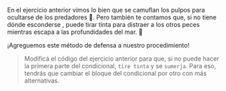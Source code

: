 <gs-attire attire-url="https://raw.githubusercontent.com/MumukiProject/mumuki-guia-gobstones-practica-funciones-kids/master/assets/attires/config_1551988215749.json"></gs-attire>
 
<gs-toolbox toolbox-url="https://raw.githubusercontent.com/MumukiProject/mumuki-guia-gobstones-practica-funciones-kids/master/assets/toolbox_1551985446801.xml"></gs-toolbox>

En el ejercicio anterior vimos lo bien que se camuflan los pulpos para ocultarse de los predadores :see_no_evil:. Pero también te contamos que, si no tiene dónde esconderse , puede tirar tinta para distraer a los otros peces mientras escapa a las profundidades del mar. :runner:

¡Agreguemos este método de defensa a nuestro procedimiento!

> Modificá el código del ejercicio anterior para que, si no puede hacer la primera parte del condicional, `tire tinta` y se `sumerja`. Para eso, tendrás que cambiar el bloque del condicional por otro con más alternativas.
